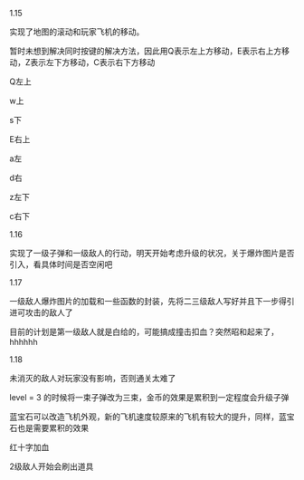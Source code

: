 1.15

实现了地图的滚动和玩家飞机的移动。

暂时未想到解决同时按键的解决方法，因此用Q表示左上方移动，E表示右上方移动，Z表示左下方移动，C表示右下方移动

Q左上

w上

s下

E右上

a左

d右

z左下

c右下

1.16

实现了一级子弹和一级敌人的行动，明天开始考虑升级的状况，关于爆炸图片是否引入，看具体时间是否空闲吧

1.17

一级敌人爆炸图片的加载和一些函数的封装，先将二三级敌人写好并且下一步得引进可攻击的敌人了

目前的计划是第一级敌人就是白给的，可能搞成撞击扣血？突然昭和起来了，hhhhhh

1.18

未消灭的敌人对玩家没有影响，否则通关太难了

level = 3 的时候将一束子弹改为三束，金币的效果是累积到一定程度会升级子弹

蓝宝石可以改造飞机外观，新的飞机速度较原来的飞机有较大的提升，同样，蓝宝石也是需要累积的效果

红十字加血

2级敌人开始会刷出道具

